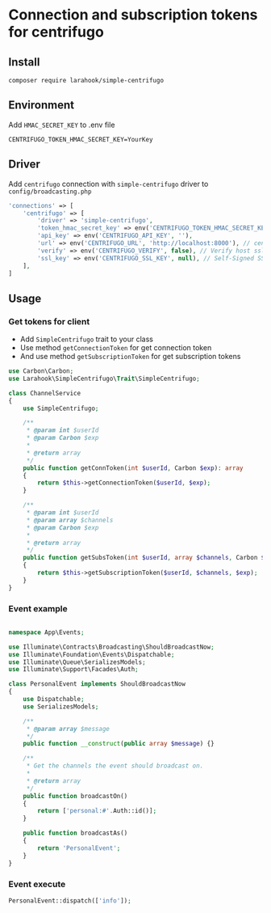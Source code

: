 # Connection and subscription tokens for centrifugo

## Install
```composer
composer require larahook/simple-centrifugo
```

## Environment
Add `HMAC_SECRET_KEY` to .env file
```
CENTRIFUGO_TOKEN_HMAC_SECRET_KEY=YourKey
```

## Driver 
Add `centrifugo` connection with `simple-centrifugo` driver to `config/broadcasting.php`
```php
'connections' => [
    'centrifugo' => [
        'driver' => 'simple-centrifugo',
        'token_hmac_secret_key' => env('CENTRIFUGO_TOKEN_HMAC_SECRET_KEY', ''),
        'api_key' => env('CENTRIFUGO_API_KEY', ''),
        'url' => env('CENTRIFUGO_URL', 'http://localhost:8000'), // centrifugo api url
        'verify' => env('CENTRIFUGO_VERIFY', false), // Verify host ssl if centrifugo uses this
        'ssl_key' => env('CENTRIFUGO_SSL_KEY', null), // Self-Signed SSl Key for Host (require verify=true)
    ],
]
```

## Usage

### Get tokens for client
- Add `SimpleCentrifugo` trait to your class
- Use method `getConnectionToken` for get connection token
- And use method `getSubscriptionToken` for get subscription tokens
```php
use Carbon\Carbon;
use Larahook\SimpleCentrifugo\Trait\SimpleCentrifugo;

class ChannelService
{
    use SimpleCentrifugo;

    /**
     * @param int $userId
     * @param Carbon $exp
     *
     * @return array
     */
    public function getConnToken(int $userId, Carbon $exp): array
    {
        return $this->getConnectionToken($userId, $exp);
    }

    /**
     * @param int $userId
     * @param array $channels
     * @param Carbon $exp
     *
     * @return array
     */
    public function getSubsToken(int $userId, array $channels, Carbon $exp): array
    {
        return $this->getSubscriptionToken($userId, $channels, $exp);
    }
}
```

### Event example
```php

namespace App\Events;

use Illuminate\Contracts\Broadcasting\ShouldBroadcastNow;
use Illuminate\Foundation\Events\Dispatchable;
use Illuminate\Queue\SerializesModels;
use Illuminate\Support\Facades\Auth;

class PersonalEvent implements ShouldBroadcastNow
{
    use Dispatchable;
    use SerializesModels;

    /**
     * @param array $message
     */
    public function __construct(public array $message) {}

    /**
     * Get the channels the event should broadcast on.
     *
     * @return array
     */
    public function broadcastOn()
    {
        return ['personal:#'.Auth::id()];
    }

    public function broadcastAs()
    {
        return 'PersonalEvent';
    }
}
```

### Event execute
```php
PersonalEvent::dispatch(['info']);
```

